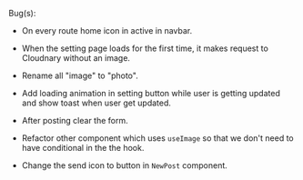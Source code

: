 Bug(s):

-   On every route home icon in active in navbar.

-   When the setting page loads for the first time, it makes request to Cloudnary without an image.

-   Rename all "image" to "photo".

-   Add loading animation in setting button while user is getting updated and show toast when user get updated.

-   After posting clear the form.

-   Refactor other component which uses `useImage` so that we don't need to have conditional in the the hook.

-   Change the send icon to button in `NewPost` component.
